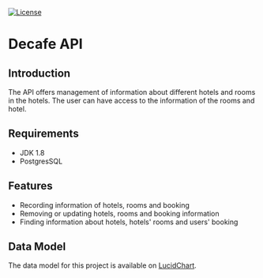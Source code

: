 [![License](https://img.shields.io/badge/License-Apache%202.0-blue.svg)](https://www.apache.org/licenses/LICENSE-2.0)
# Decafe API

## Introduction
The API offers management of information  about different hotels and rooms in the hotels. The user can have
access to the information of the rooms and hotel.

## Requirements
* JDK 1.8
* PostgresSQL

## Features
* Recording information of hotels, rooms and booking
* Removing or updating hotels, rooms and booking information
* Finding information about hotels, hotels' rooms and users' booking

## Data Model
The data model for this project is available on [LucidChart](https://app.lucidchart.com/documents/view/3c3a94aa-8d50-43a4-8f80-1a158ac76cd3/0_0).

